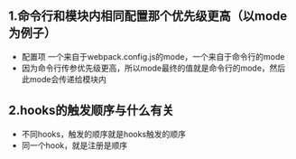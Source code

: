 ## 1.命令行和模块内相同配置那个优先级更高（以mode为例子）
- 配置项 一个来自于webpack.config.js的mode，一个来自于命令行的mode
- 因为命令行传参优先级更高，所以mode最终的值就是命令行的mode，然后此mode会传递给模块内

## 2.hooks的触发顺序与什么有关
- 不同hooks，触发的顺序就是hooks触发的顺序
- 同一个hook，就是注册是顺序